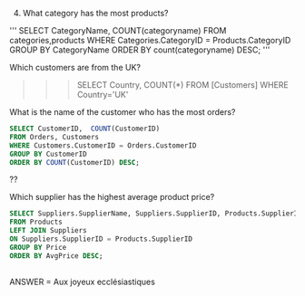 4) What category has the most products?

'''
SELECT CategoryName, COUNT(categoryname)
FROM categories,products
WHERE Categories.CategoryID = Products.CategoryID
GROUP BY CategoryName
ORDER BY count(categoryname) DESC;
'''

Which customers are from the UK?
>>> SELECT Country, COUNT(*) 
FROM [Customers]
WHERE Country='UK'


What is the name of the customer who has the most orders?
```sql
SELECT CustomerID,  COUNT(CustomerID)
FROM Orders, Customers
WHERE Customers.CustomerID = Orders.CustomerID
GROUP BY CustomerID
ORDER BY COUNT(CustomerID) DESC;
```
??

Which supplier has the highest average product price?
```sql
SELECT Suppliers.SupplierName, Suppliers.SupplierID, Products.SupplierID, AVG(Products.Price) AS AvgPrice
FROM Products 
LEFT JOIN Suppliers
ON Suppliers.SupplierID = Products.SupplierID
GROUP BY Price
ORDER BY AvgPrice DESC;
	
```
ANSWER = Aux joyeux ecclésiastiques
